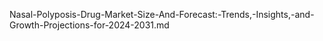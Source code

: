 Nasal-Polyposis-Drug-Market-Size-And-Forecast:-Trends,-Insights,-and-Growth-Projections-for-2024-2031.md
